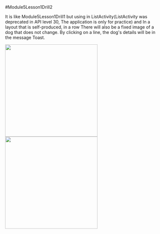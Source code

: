 #Module5Lesson1Drill2

It is like Module5Lesson1Drill1 but
using in ListActivity(ListActivity was deprecated in API level 30, The application is only for practice)
and In a layout that is self-produced, in a row
There will also be a fixed image of a dog that does not change. By clicking on a line, the dog's details will be in the message
Toast.

<img src = "https://user-images.githubusercontent.com/102150516/191214113-b7a280db-c6f9-43d5-b7ed-5347b4c5b62b.jpg" width = 300>

<img src = "https://user-images.githubusercontent.com/102150516/191214117-e6e5cbd4-ff43-4964-8140-db5413b9df78.jpg" width = 300>

